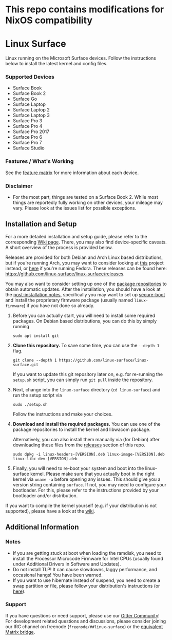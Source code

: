 # This repo contains modifications for NixOS compatibility

# Linux Surface

Linux running on the Microsoft Surface devices.
Follow the instructions below to install the latest kernel and config files.

### Supported Devices

* Surface Book
* Surface Book 2
* Surface Go
* Surface Laptop
* Surface Laptop 2
* Surface Laptop 3
* Surface Pro 3
* Surface Pro 4
* Surface Pro 2017
* Surface Pro 6
* Surface Pro 7
* Surface Studio

### Features / What's Working

See the [feature matrix](https://github.com/linux-surface/linux-surface/wiki/Supported-Devices-and-Features#feature-matrix) for more information about each device.

### Disclaimer

* For the most part, things are tested on a Surface Book 2.
  While most things are reportedly fully working on other devices, your mileage may vary.
  Please look at the issues list for possible exceptions. 

## Installation and Setup

For a more detailed installation and setup guide, please refer to the corresponding [Wiki page][wiki-setup].
There, you may also find device-specific caveats.
A short overview of the process is provided below.

Releases are provided for both Debian and Arch Linux based distributions, but if you're running Arch, you may want to consider looking at [this][arch-linux-surface] project instead, or [here][fedora-linux-surface] if you're running Fedora.
These releases can be found here: https://github.com/linux-surface/linux-surface/releases.

You may also want to consider setting up one of the [package repositories][wiki-repos] to obtain automatic updates.
After the installation, you should have a look at the [post-installation notes][wiki-setup-post], specifically you may want to set up [secure-boot][wiki-secure-boot] and install the proprietary firmware package (usually named `linux-firmware`) if you have not done so already.

1. Before you can actually start, you will need to install some required packages.
   On Debian based distributions, you can do this by simply running
   ```
   sudo apt install git
   ```

2. **Clone this repository.**
   To save some time, you can use the `--depth 1` flag.
   ```
   git clone --depth 1 https://github.com/linux-surface/linux-surface.git
   ```
   If you want to update this git repository later on, e.g. for re-running the `setup.sh` script, you can simply run `git pull` inside the repository.

3. Next, change into the `linux-surface` directory (`cd linux-surface`) and run the setup script via
   ```
   sudo ./setup.sh
   ```
   Follow the instructions and make your choices.

4. **Download and install the required packages.**
   You can use one of the package repositories to install the kernel and libwacom package.

   Alternatively, you can also install them manually via (for Debian) after
   downloading these files from the [releases][releases] section of this repo.
   ```
   sudo dpkg -i linux-headers-[VERSION].deb linux-image-[VERSION].deb linux-libc-dev-[VERSION].deb
   ```

5. Finally, you will need to re-boot your system and boot into the linux-surface kernel.
   Please make sure that you actually boot in the right kernel via `uname -a` before opening any issues.
   This should give you a version string containing `surface`.
   If not, you may need to configure your bootloader.
   For this, please refer to the instructions provided by your bootloader and/or distribution.


If you want to compile the kernel yourself (e.g. if your distribution is not supported), please have a look at the [wiki][wiki-compiling].


## Additional Information

### Notes

* If you are getting stuck at boot when loading the ramdisk, you need to install the Processor Microcode Firmware for Intel CPUs (usually found under Additional Drivers in Software and Updates).
* Do not install TLP! It can cause slowdowns, laggy performance, and occasional hangs! You have been warned.
* If you want to use hibernate instead of suspend, you need to create a swap partition or file, please follow your distribution's instructions (or [here][hibernate-setup]).

### Support

If you have questions or need support, please use our [Gitter Community][gitter]!
For development related questions and discussions, please consider joining our IRC channel on freenode (`freenode/##linux-surface`) or the [equivalent Matrix bridge](https://matrix.to/#/#freenode_##linux-surface:matrix.org).

[wiki-setup]: https://github.com/linux-surface/linux-surface/wiki/Installation-and-Setup
[wiki-setup-post]: https://github.com/linux-surface/linux-surface/wiki/Installation-and-Setup#post-installation
[wiki-repos]: https://github.com/linux-surface/linux-surface/wiki/Package-Repositories
[wiki-secure-boot]: https://github.com/linux-surface/linux-surface/wiki/Secure-Boot
[wiki-compiling]: https://github.com/linux-surface/linux-surface/wiki/Installation-and-Setup#compiling-the-kernel-from-source

[arch-linux-surface]: https://github.com/dmhacker/arch-linux-surface
[fedora-linux-surface]: https://github.com/StollD/fedora-linux-surface/

[gitter]: https://gitter.im/linux-surface
[hibernate-setup]: https://fitzcarraldoblog.wordpress.com/2018/07/14/configuring-lubuntu-18-04-to-enable-hibernation-using-a-swap-file
[releases]: https://github.com/linux-surface/linux-surface/releases

[linux-surface-kernel]: https://github.com/linux-surface/kernel/
